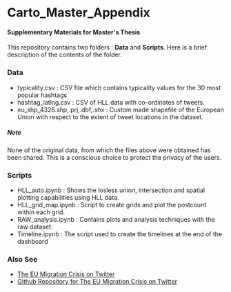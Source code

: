 # Carto_Master_Appendix
#### Supplementary Materials for Master's Thesis

This repository contains two folders : **Data** and **Scripts**. 
Here is a brief description of the contents of the folder.

### Data
  - typicality.csv : CSV file which contains typicality values for the 30 most popular hashtags 
  - hashtag_latlng.csv : CSV of HLL data with co-ordinates of tweets. 
  - eu_shp_4326.shp,.prj,.dbf,.shx : Custom made shapefile of the European Union with respect to the extent of tweet locations in the dataset.


##### Note
None of the original data, from which the files above were obtained has been shared. This is a conscious choice to protect the privacy of the users. 

### Scripts
  - HLL_auto.ipynb : Shows the losless union, intersection and spatial plotting capabilities using HLL data.
  - HLL_grid_map.ipynb : Script to create grids and plot the postcount within each grid.
  - RAW_analysis.ipynb : Contains plots and analysis techniques with the raw dataset. 
  - Timeline.ipynb : The script used to create the timelines at the end of the dashboard
  
### Also See

  * [The EU Migration Crisis on Twitter](https://share.streamlit.io/thecount11/thesis_dashboard_1/eva_feedback/main.py)
  * [Github Repository for The EU Migration Crisis on Twitter](https://github.com/TheCount11/Thesis_dashboard)
  
  
